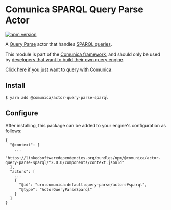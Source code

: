# Comunica SPARQL Query Parse Actor

[![npm version](https://badge.fury.io/js/%40comunica%2Factor-query-parse-sparql.svg)](https://www.npmjs.com/package/@comunica/actor-query-parse-sparql)

A [Query Parse](https://github.com/comunica/comunica/tree/master/packages/bus-query-parse) actor that handles [SPARQL queries](https://www.w3.org/TR/sparql11-query/).

This module is part of the [Comunica framework](https://github.com/comunica/comunica),
and should only be used by [developers that want to build their own query engine](https://comunica.dev/docs/modify/).

[Click here if you just want to query with Comunica](https://comunica.dev/docs/query/).

## Install

```bash
$ yarn add @comunica/actor-query-parse-sparql
```

## Configure

After installing, this package can be added to your engine's configuration as follows:
```text
{
  "@context": [
    ...
    "https://linkedsoftwaredependencies.org/bundles/npm/@comunica/actor-query-parse-sparql/^2.0.0/components/context.jsonld"  
  ],
  "actors": [
    ...
    {
      "@id": "urn:comunica:default:query-parse/actors#sparql",
      "@type": "ActorQueryParseSparql"
    }
  ]
}
```
